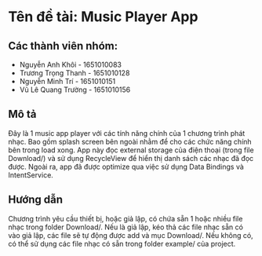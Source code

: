 ﻿# Tên đề tài: Music Player App

## Các thành viên nhóm:
- Nguyễn Anh Khôi - 1651010083
- Trương Trọng Thanh - 1651010128
- Nguyễn Minh Trí - 1651010151
- Vũ Lê Quang Trường - 1651010156

## Mô tả
Đây là 1 music app player với các tính năng chính của 1 chương trình phát nhạc. Bao gồm splash screen bên ngoài nhằm để cho các chức năng chính bên trong load xong. App này đọc external storage của điện thoại (trong file Download/) và sử dụng RecycleView để hiển thị danh sách các nhạc đã đọc được. Ngoài ra, app đã được optimize qua việc sử dụng Data Bindings và IntentService.

## Hướng dẫn
Chương trình yêu cầu thiết bị, hoặc giả lập, có chứa sẵn 1 hoặc nhiều file nhạc trong folder Download/. Nếu là giả lập, kéo thả các file nhạc sẵn có vào giả lập, các file sẽ tự động được add và mục Download/. Nếu không có, có thể sử dụng các file nhạc có sẵn trong folder example/ của project.